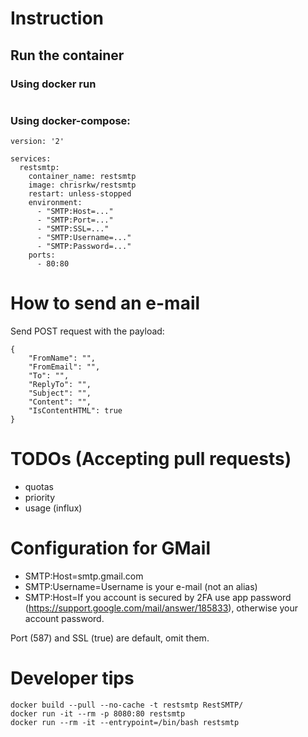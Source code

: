 # Instruction

## Run the container

### Using docker run

```

```

### Using docker-compose:

```
version: '2'

services:
  restsmtp:
    container_name: restsmtp
    image: chrisrkw/restsmtp
    restart: unless-stopped
    environment:
      - "SMTP:Host=..."
      - "SMTP:Port=..."
      - "SMTP:SSL=..."
      - "SMTP:Username=..."
      - "SMTP:Password=..."
    ports:
      - 80:80
```

# How to send an e-mail

Send POST request with the payload:

```
{
    "FromName": "",
    "FromEmail": "",
    "To": "",
    "ReplyTo": "",
    "Subject": "",
    "Content": "",
    "IsContentHTML": true
}
```

# TODOs (Accepting pull requests)

- quotas
- priority
- usage (influx)

# Configuration for GMail

- SMTP:Host=smtp.gmail.com
- SMTP:Username=Username is your e-mail (not an alias)
- SMTP:Host=If you account is secured by 2FA use app password (https://support.google.com/mail/answer/185833), otherwise your account password.

Port (587) and SSL (true) are default, omit them.

# Developer tips

```
docker build --pull --no-cache -t restsmtp RestSMTP/
docker run -it --rm -p 8080:80 restsmtp
docker run --rm -it --entrypoint=/bin/bash restsmtp
```
